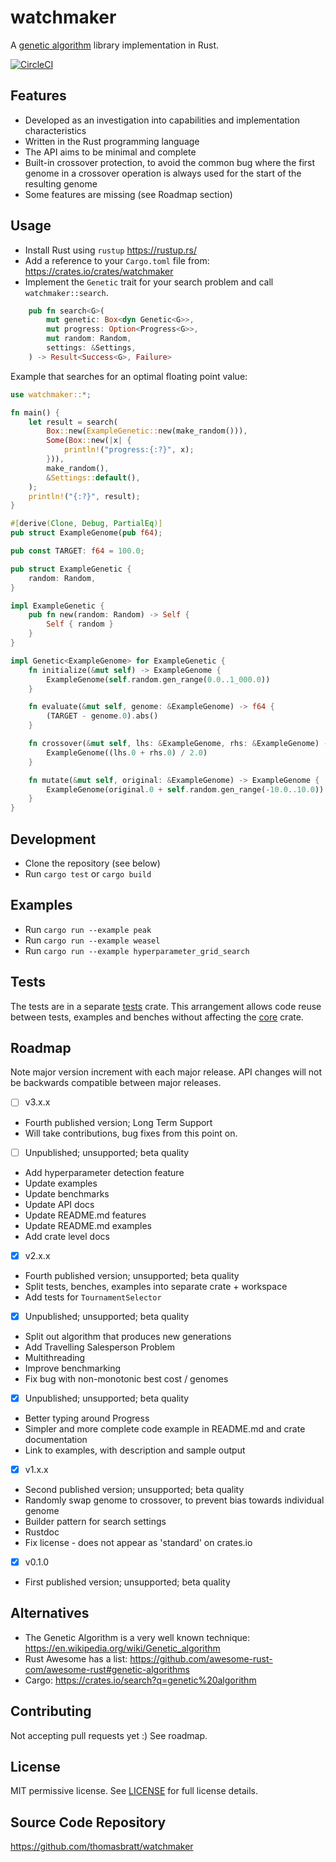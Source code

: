 # watchmaker

A [genetic algorithm](https://en.wikipedia.org/wiki/Genetic_algorithm) library implementation in Rust.

[![CircleCI](https://circleci.com/gh/thomasbratt/watchmaker/tree/main.svg?style=svg)](https://circleci.com/gh/thomasbratt/watchmaker/tree/main)

## Features

* Developed as an investigation into capabilities and implementation characteristics
* Written in the Rust programming language
* The API aims to be minimal and complete
* Built-in crossover protection, to avoid the common bug where the first genome in a crossover operation is always used for the start of the resulting genome
* Some features are missing (see Roadmap section)

## Usage

* Install Rust using `rustup` <https://rustup.rs/>
* Add a reference to your `Cargo.toml` file from: <https://crates.io/crates/watchmaker>
* Implement the `Genetic` trait for your search problem and call `watchmaker::search`.

```rust
    pub fn search<G>(
        mut genetic: Box<dyn Genetic<G>>,
        mut progress: Option<Progress<G>>,
        mut random: Random,
        settings: &Settings,
    ) -> Result<Success<G>, Failure>
```

Example that searches for an optimal floating point value:

```rust
use watchmaker::*;

fn main() {
    let result = search(
        Box::new(ExampleGenetic::new(make_random())),
        Some(Box::new(|x| {
            println!("progress:{:?}", x);
        })),
        make_random(),
        &Settings::default(),
    );
    println!("{:?}", result);
}

#[derive(Clone, Debug, PartialEq)]
pub struct ExampleGenome(pub f64);

pub const TARGET: f64 = 100.0;

pub struct ExampleGenetic {
    random: Random,
}

impl ExampleGenetic {
    pub fn new(random: Random) -> Self {
        Self { random }
    }
}

impl Genetic<ExampleGenome> for ExampleGenetic {
    fn initialize(&mut self) -> ExampleGenome {
        ExampleGenome(self.random.gen_range(0.0..1_000.0))
    }

    fn evaluate(&mut self, genome: &ExampleGenome) -> f64 {
        (TARGET - genome.0).abs()
    }

    fn crossover(&mut self, lhs: &ExampleGenome, rhs: &ExampleGenome) -> ExampleGenome {
        ExampleGenome((lhs.0 + rhs.0) / 2.0)
    }

    fn mutate(&mut self, original: &ExampleGenome) -> ExampleGenome {
        ExampleGenome(original.0 + self.random.gen_range(-10.0..10.0))
    }
}
```

## Development

* Clone the repository (see below)
* Run `cargo test` or `cargo build`

## Examples

* Run `cargo run --example peak`
* Run `cargo run --example weasel`
* Run `cargo run --example hyperparameter_grid_search`

## Tests

The tests are in a separate [tests](../tests) crate.
This arrangement allows code reuse between tests, examples and benches without affecting the [core](core) crate.

## Roadmap

Note major version increment with each major release.
API changes will not be backwards compatible between major releases.

- [ ] v3.x.x

* Fourth published version; Long Term Support
* Will take contributions, bug fixes from this point on.

- [ ] Unpublished; unsupported; beta quality

* Add hyperparameter detection feature
* Update examples
* Update benchmarks
* Update API docs
* Update README.md features 
* Update README.md examples
* Add crate level docs

- [x] v2.x.x

* Fourth published version; unsupported; beta quality
* Split tests, benches, examples into separate crate + workspace
* Add tests for `TournamentSelector`

- [x] Unpublished; unsupported; beta quality

* Split out algorithm that produces new generations
* Add Travelling Salesperson Problem
* Multithreading
* Improve benchmarking
* Fix bug with non-monotonic best cost / genomes

- [x] Unpublished; unsupported; beta quality

* Better typing around Progress
* Simpler and more complete code example in README.md and crate documentation
* Link to examples, with description and sample output

- [x] v1.x.x

* Second published version; unsupported; beta quality
* Randomly swap genome to crossover, to prevent bias towards individual genome
* Builder pattern for search settings
* Rustdoc
* Fix license - does not appear as 'standard' on crates.io

- [x] v0.1.0

* First published version; unsupported; beta quality

## Alternatives

* The Genetic Algorithm is a very well known technique:
<https://en.wikipedia.org/wiki/Genetic_algorithm>
* Rust Awesome has a list: <https://github.com/awesome-rust-com/awesome-rust#genetic-algorithms>
* Cargo: <https://crates.io/search?q=genetic%20algorithm>

## Contributing

Not accepting pull requests yet :)
See roadmap.

## License

MIT permissive license. See [LICENSE](LICENSE) for full license details.

## Source Code Repository

<https://github.com/thomasbratt/watchmaker>
